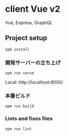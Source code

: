 # client Vue v2

Vue, Express, GraphQL

## Project setup
```
npm install
```

### 開発サーバーの立ち上げ
```
npm run serve
```

Local: http://localhost:8000/

### 本番ビルド
```
npm run build
```

### Lints and fixes files
```
npm run lint
```
